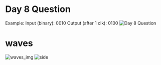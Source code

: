 # Day 8 Question
Example: Input (binary): 0010  Output (after 1 clk): 0100
![Day 8 Question](https://github.com/user-attachments/assets/2d53bffa-5673-4e16-8b45-a61fa9c943e5)

# waves
![waves_img](https://github.com/user-attachments/assets/304a139b-7975-4d54-bb68-62ca2b02e187)
![side](https://github.com/user-attachments/assets/4a21e763-2c44-417f-aec1-714a357163e6)
